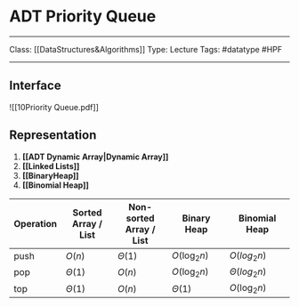 # ADT Priority Queue
___
Class: [[DataStructures&Algorithms]]
Type: Lecture
Tags: #datatype #HPF 
___
## Interface
![[10Priority Queue.pdf]]
## Representation
1. **[[ADT Dynamic Array|Dynamic Array]]**
2. **[[Linked Lists]]**
3. **[[BinaryHeap]]** 
4. **[[Binomial Heap]]**

| Operation | Sorted <br>Array / List | Non-sorted <br>Array / List | Binary Heap  | Binomial Heap    |
| --------- | ----------------------- | --------------------------- | ------------ | ---------------- |
| push      | $O(n)$                  | $\Theta(1)$                 | $O(\log_2n)$ | $O(log_2n)$      |
| pop       | $\Theta(1)$             | $O(n)$                      | $O(\log_2n)$ | $\Theta(log_2n)$ |
| top       | $\Theta(1)$             | $O(n)$                      | $\Theta(1)$  | $O(\log_2n)$     |
